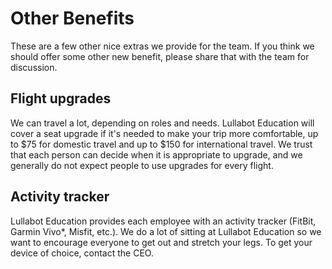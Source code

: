 # Other Benefits
These are a few other nice extras we provide for the team. If you think we should offer some other new benefit, please share that with the team for discussion.

## Flight upgrades
We can travel a lot, depending on roles and needs. Lullabot Education will cover a seat upgrade if it's needed to make your trip more comfortable, up to $75 for domestic travel and up to $150 for international travel. We trust that each person can decide when it is appropriate to upgrade, and we generally do not expect people to use upgrades for every flight.

## Activity tracker
Lullabot Education provides each employee with an activity tracker (FitBit, Garmin Vivo*, Misfit, etc.). We do a lot of sitting at Lullabot Education so we want to encourage everyone to get out and stretch your legs. To get your device of choice, contact the CEO.
